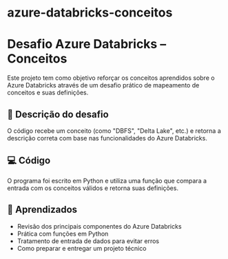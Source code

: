 # azure-databricks-conceitos

# Desafio Azure Databricks – Conceitos

Este projeto tem como objetivo reforçar os conceitos aprendidos sobre o Azure Databricks através de um desafio prático de mapeamento de conceitos e suas definições.

## 📜 Descrição do desafio

O código recebe um conceito (como "DBFS", "Delta Lake", etc.) e retorna a descrição correta com base nas funcionalidades do Azure Databricks.

## 💻 Código

O programa foi escrito em Python e utiliza uma função que compara a entrada com os conceitos válidos e retorna suas definições.

## 🧠 Aprendizados

- Revisão dos principais componentes do Azure Databricks
- Prática com funções em Python
- Tratamento de entrada de dados para evitar erros
- Como preparar e entregar um projeto técnico


